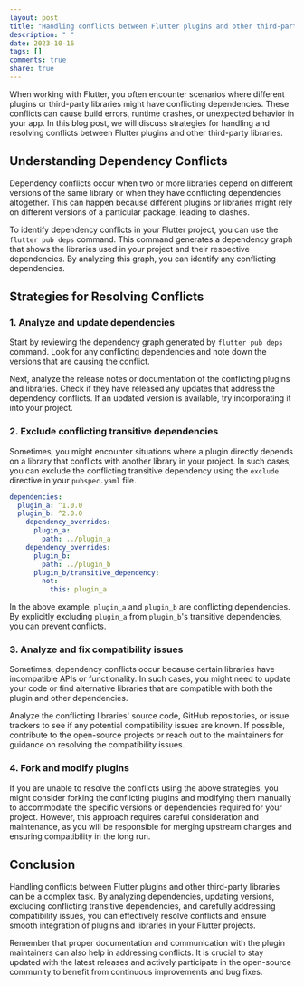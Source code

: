 ```yaml
---
layout: post
title: "Handling conflicts between Flutter plugins and other third-party libraries"
description: " "
date: 2023-10-16
tags: []
comments: true
share: true
---
```


When working with Flutter, you often encounter scenarios where different plugins or third-party libraries might have conflicting dependencies. These conflicts can cause build errors, runtime crashes, or unexpected behavior in your app. In this blog post, we will discuss strategies for handling and resolving conflicts between Flutter plugins and other third-party libraries.

## Understanding Dependency Conflicts
Dependency conflicts occur when two or more libraries depend on different versions of the same library or when they have conflicting dependencies altogether. This can happen because different plugins or libraries might rely on different versions of a particular package, leading to clashes.

To identify dependency conflicts in your Flutter project, you can use the `flutter pub deps` command. This command generates a dependency graph that shows the libraries used in your project and their respective dependencies. By analyzing this graph, you can identify any conflicting dependencies.

## Strategies for Resolving Conflicts

### 1. Analyze and update dependencies
Start by reviewing the dependency graph generated by `flutter pub deps` command. Look for any conflicting dependencies and note down the versions that are causing the conflict.

Next, analyze the release notes or documentation of the conflicting plugins and libraries. Check if they have released any updates that address the dependency conflicts. If an updated version is available, try incorporating it into your project.

### 2. Exclude conflicting transitive dependencies
Sometimes, you might encounter situations where a plugin directly depends on a library that conflicts with another library in your project. In such cases, you can exclude the conflicting transitive dependency using the `exclude` directive in your `pubspec.yaml` file.

```yaml
dependencies:
  plugin_a: ^1.0.0
  plugin_b: ^2.0.0
    dependency_overrides:
      plugin_a:
        path: ../plugin_a
    dependency_overrides:
      plugin_b:
        path: ../plugin_b
      plugin_b/transitive_dependency:
        not:
          this: plugin_a
```

In the above example, `plugin_a` and `plugin_b` are conflicting dependencies. By explicitly excluding `plugin_a` from `plugin_b`'s transitive dependencies, you can prevent conflicts.

### 3. Analyze and fix compatibility issues
Sometimes, dependency conflicts occur because certain libraries have incompatible APIs or functionality. In such cases, you might need to update your code or find alternative libraries that are compatible with both the plugin and other dependencies.

Analyze the conflicting libraries' source code, GitHub repositories, or issue trackers to see if any potential compatibility issues are known. If possible, contribute to the open-source projects or reach out to the maintainers for guidance on resolving the compatibility issues.

### 4. Fork and modify plugins
If you are unable to resolve the conflicts using the above strategies, you might consider forking the conflicting plugins and modifying them manually to accommodate the specific versions or dependencies required for your project. However, this approach requires careful consideration and maintenance, as you will be responsible for merging upstream changes and ensuring compatibility in the long run.

## Conclusion
Handling conflicts between Flutter plugins and other third-party libraries can be a complex task. By analyzing dependencies, updating versions, excluding conflicting transitive dependencies, and carefully addressing compatibility issues, you can effectively resolve conflicts and ensure smooth integration of plugins and libraries in your Flutter projects.

Remember that proper documentation and communication with the plugin maintainers can also help in addressing conflicts. It is crucial to stay updated with the latest releases and actively participate in the open-source community to benefit from continuous improvements and bug fixes.
